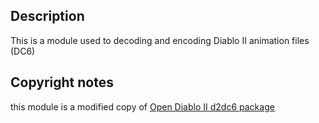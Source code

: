 ## Description

This is a module used to decoding and encoding Diablo II animation files (DC6)

## Copyright notes

this module is a modified copy of [Open Diablo II d2dc6 package](https://github.com/OpenDiablo2/OpenDiablo2/blob/master/d2common/d2fileformats/d2dc6)
